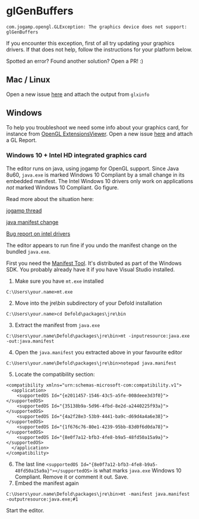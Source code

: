 # glGenBuffers

```com.jogamp.opengl.GLException: The graphics device does not support: glGenBuffers```

If you encounter this exception, first of all try updating your graphics drivers.
If that does not help, follow the instructions for your platform below.

Spotted an error? Found another solution? Open a PR! :)

## Mac / Linux

Open a new issue [here](https://github.com/defold/editor2-issues/issues) and attach the output from `glxinfo`

## Windows

To help you troubleshoot we need some info about your graphics card, for instance from [OpenGL ExtensionsViewer](www.realtech-vr.com/glview/).
Open a new issue [here](https://github.com/defold/editor2-issues/issues) and attach a GL Report.

### Windows 10 + Intel HD integrated graphics card

The editor runs on java, using jogamp for OpenGL support. Since Java 8u60, `java.exe` is marked Windows 10 Compliant by a small change in its embedded manifest. The Intel Windows 10 drivers only work on applications *not* marked Windows 10 Compliant. Go figure.

Read more about the situation here:

[jogamp thread](http://forum.jogamp.org/jogamp-using-Generic-GDI-driver-in-Windows-10-td4037477.html)

[java manifest change](http://hg.openjdk.java.net/jdk8u/jdk8u60/jdk/annotate/3d488a752d8d/src/windows/resource/java.manifest#l56)

[Bug report on intel drivers](https://software.intel.com/en-us/forums/graphics-driver-bug-reporting/topic/607695)

The editor appears to run fine if you undo the manifest change on the bundled `java.exe`.

First you need the [Manifest Tool](https://msdn.microsoft.com/library/aa375649). It's distributed as part of the Windows SDK. You probably already have it if you have Visual Studio installed.


1. Make sure you have `mt.exe` installed
```
C:\Users\your.name>mt.exe
```
2. Move into the jre\bin subdirectory of your Defold installation
```
C:\Users\your.name>cd Defold\packages\jre\bin
```
3. Extract the manifest from `java.exe`
```
C:\Users\your.name\Defold\packages\jre\bin>mt -inputresource:java.exe -out:java.manifest
```
4. Open the `java.manifest` you extracted above in your favourite editor
```
C:\Users\your.name\Defold\packages\jre\bin>notepad java.manifest
```
5. Locate the compatibility section:
```
<compatibility xmlns="urn:schemas-microsoft-com:compatibility.v1">
  <application>
    <supportedOS Id="{e2011457-1546-43c5-a5fe-008deee3d3f0}"></supportedOS>
    <supportedOS Id="{35138b9a-5d96-4fbd-8e2d-a2440225f93a}"></supportedOS>
    <supportedOS Id="{4a2f28e3-53b9-4441-ba9c-d69d4a4a6e38}"></supportedOS>
    <supportedOS Id="{1f676c76-80e1-4239-95bb-83d0f6d0da78}"></supportedOS>
    <supportedOS Id="{8e0f7a12-bfb3-4fe8-b9a5-48fd50a15a9a}"></supportedOS>
  </application>
</compatibility>
```
6. The last line `<supportedOS Id="{8e0f7a12-bfb3-4fe8-b9a5-48fd50a15a9a}"></supportedOS>` is what marks `java.exe` Windows 10 Compliant. Remove it or comment it out. Save.
7. Embed the manifest again
```
C:\Users\your.name\Defold\packages\jre\bin>mt -manifest java.manifest -outputresource:java.exe;#1
```

Start the editor.
